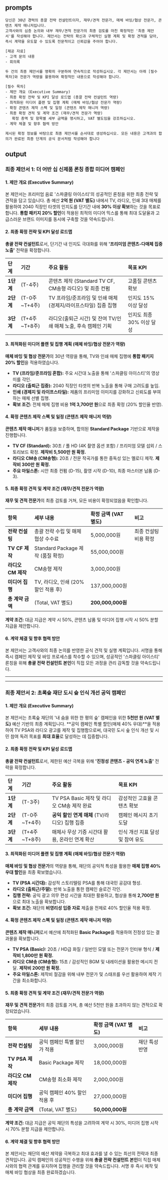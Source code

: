 ## prompts
```
당신은 30년 경력의 총괄 전략 컨설턴트이자, 재무/견적 전문가, 매체 바잉/협상 전문가, 콘텐츠 제작 매니저입니다. 
고객사와의 심층 논의와 내부 재무/견적 전문가의 최종 검토를 마친 확정적인 '최종 제안서'를 작성해야 합니다. 제안서는 전략의 확신과 구체적인 실행 계획 및 확정 견적을 담아, 즉시 계약을 유도할 수 있도록 전문적이고 신뢰감을 주어야 합니다.

[제공 자료]
- 고객 문의 내용
- 회의록

두 건의 최종 제안서를 명확히 구분하여 연속적으로 작성하십시오. 각 제안서는 아래 [필수 목차]와 전문가 역량을 활용하여 확정적인 내용으로 작성해야 합니다.

[필수 목차]
- 제안 개요 (Executive Summary)
- 최종 확정 전략 및 KPI 달성 로드맵 (총괄 전략 컨설턴트 역량)
- 최적화된 미디어 플랜 및 집행 계획 (매체 바잉/협상 전문가 역량)
- 확정 콘텐츠 제작 스펙 및 일정 (콘텐츠 제작 매니저 역량)
- 최종 확정 견적 및 계약 조건 (재무/견적 전문가 역량)
   확정 총액 및 항목별 세부 금액을 명시하고, VAT 별도임을 강조하십시오.
- 계약 체결 및 향후 협력 방안

제시된 확정 정보를 바탕으로 최종 제안서를 순서대로 생성하십시오. 모든 내용은 고객과의 합의가 완료된 최종 단계의 공식 문서처럼 작성해야 합니다
```

## output

### **최종 제안서 1: 더 어반 십 신제품 론칭 종합 미디어 캠페인**

#### **1. 제안 개요 (Executive Summary)**

본 제안서는 프리미엄 음료 '스파클링 아이스티'의 성공적인 론칭을 위한 최종 전략 및 견적을 담고 있습니다. 총 예산 **2억 원 (VAT 별도)** 내에서 TV, 라디오, 인쇄 3대 매체를 활용하여 2040 직장인 타겟의 인지도를 단기간 내에 **30% 이상 확보**하는 것을 목표로 합니다. **통합 패키지 20% 할인**이 적용된 최적의 미디어 믹스를 통해 최대 도달율과 고급스러운 브랜드 이미지를 동시에 구축할 것을 약속드립니다.

#### **2. 최종 확정 전략 및 KPI 달성 로드맵**

**총괄 전략 컨설턴트**로서, 단기간 내 인지도 극대화를 위해 **'프리미엄 콘텐츠-다매체 집중 노출'** 전략을 확정합니다.

| 단계 | 기간 | 주요 활동 | 목표 KPI |
| :--- | :--- | :--- | :--- |
| **1단계** | (T-4주) | 콘텐츠 제작 (Standard TV CF, CM송형 라디오) 및 최종 컨펌 | 고품질 콘텐츠 확보 |
| **2단계** | (T-0주~T+4주) | TV 프라임/준프라임 및 인쇄 매체(경제지/라이프스타일) 집중 집행 | 인지도 15% 이상 달성 |
| **3단계** | (T+4주~T+8주) | 라디오(출퇴근 시간) 및 잔여 TV/인쇄 매체 노출, 후속 캠페인 기획 | 인지도 최종 30% 이상 달성 |

#### **3. 최적화된 미디어 플랜 및 집행 계획 (매체 바잉/협상 전문가 역량)**

**매체 바잉 및 협상 전문가**의 30년 역량을 통해, TV와 인쇄 매체 집행에 **통합 패키지 20% 할인**을 적용하였습니다.

* **TV (프라임/준프라임 혼합):** 주요 시간대 노출을 통해 '스파클링 아이스티'의 영상미를 각인.
* **라디오 (출퇴근 집중):** 2040 직장인 타겟의 반복 노출을 통해 구매 고려도를 높임.
* **인쇄 (경제지 및 라이프스타일):** 제품의 프리미엄 이미지를 강화하고 신뢰도를 부여하는 매체 선별 집행.
* **확보 조건:** 전체 매체 집행 비용 **1억 3,700만 원**으로 최종 확정 (20% 할인율 반영).

#### **4. 확정 콘텐츠 제작 스펙 및 일정 (콘텐츠 제작 매니저 역량)**

**콘텐츠 제작 매니저**가 품질을 보증하며, 합의된 **Standard Package** 기반으로 제작을 진행합니다.

* **TV CF (Standard):** 30초 / 풀 HD (4K 촬영 옵션 포함) / 프리미엄 모델 섭외 / 스토리보드 확정. **제작비 5,500만 원 확정.**
* **라디오 CM송 (CM송형):** 20초 / 전문 작곡가를 통한 중독성 있는 멜로디 제작. **제작비 300만 원 확정.**
* **주요 마일스톤:** 시안 최종 컨펌 (D-15), 촬영 시작 (D-10), 최종 마스터본 납품 (D-3).

#### **5. 최종 확정 견적 및 계약 조건 (재무/견적 전문가 역량)**

**재무 및 견적 전문가**의 최종 검토를 거쳐, 모든 비용이 확정되었음을 확인합니다.

| 항목 | 세부 내용 | 확정 금액 (VAT 별도) | 비고 |
| :--- | :--- | :--- | :--- |
| **전략 컨설팅** | 총괄 전략 수립 및 매체 협상 수수료 | 5,000,000원 | 최종 컨설팅 비용 확정 |
| **TV CF 제작** | Standard Package 제작 (품질 확정) | 55,000,000원 | |
| **라디오 CM 제작** | CM송형 제작 | 3,000,000원 | |
| **미디어 집행** | TV, 라디오, 인쇄 (20% 할인 적용 후) | 137,000,000원 | |
| **총 계약 금액** | (Total, VAT 별도) | **200,000,000원** | |

**계약 조건:** 대금 지급은 계약 시 50%, 콘텐츠 납품 및 미디어 집행 시작 시 50% 분할 지급을 제안합니다.

#### **6. 계약 체결 및 향후 협력 방안**

본 제안서는 고객사와의 최종 논의를 반영한 공식 견적 및 실행 계획입니다. 서명을 통해 즉시 캠페인 제작 및 바잉 프로세스를 착수할 수 있으며, 성공적인 '스파클링 아이스티' 론칭을 위해 **총괄 전략 컨설턴트 본인**이 직접 모든 과정을 관리 감독할 것을 약속드립니다.

---
---

### **최종 제안서 2: 초록숲 재단 도시 숲 인식 개선 공익 캠페인**

#### **1. 제안 개요 (Executive Summary)**

본 제안서는 초록숲 재단의 '내 숨을 위한 한 평의 숲' 캠페인을 위한 **5천만 원 (VAT 별도)** 예산 기반의 최종 계획입니다. **공익 캠페인 특별 할인(매체 40% 우대)**을 적용하여 TV PSA와 라디오 광고를 제작 및 집행함으로써, 대국민 도시 숲 인식 개선 및 시민 참여 독려 목표를 **최대 효율**로 달성하는 데 집중합니다.

#### **2. 최종 확정 전략 및 KPI 달성 로드맵**

**총괄 전략 컨설턴트**로서, 제한된 예산 극복을 위해 **'진정성 콘텐츠 - 공익 연계 노출'** 전략을 확정합니다.

| 단계 | 기간 | 주요 활동 | 목표 KPI |
| :--- | :--- | :--- | :--- |
| **1단계** | (T-3주) | TV PSA Basic 제작 및 라디오 CM송 제작 완료 | 감성적인 고효율 콘텐츠 확보 |
| **2단계** | (T-0주~T+4주) | **공익 할인 연계 매체** (TV/라디오) 집행 집중 | 캠페인 메시지 초기 도달 |
| **3단계** | (T+4주~T+8주) | 매체사 무상 기증 시간대 활용, 온라인 연계 확산 | 인식 개선 지표 달성 및 참여 유도 |

#### **3. 최적화된 미디어 플랜 및 집행 계획 (매체 바잉/협상 전문가 역량)**

**매체 바잉 및 협상 전문가**의 역량을 통해, 재단의 공익적 특성을 활용한 **매체 집행 40% 우대 할인**을 최종 확보했습니다.

* **TV (PSA 시간대):** 감성적 스토리텔링 PSA를 통해 대국민 공감대 형성.
* **라디오 (출퇴근/주말):** 반복 노출을 통한 캠페인 슬로건 각인.
* **집행 전략:** 공익 광고 의무 편성 시간을 최대한 활용하고, 협상을 통해 **2,700만 원**으로 최대 노출을 확보합니다.
* **확보 조건:** 재단의 **비영리성 입증 자료** 제출을 전제로 40% 할인율 적용 확정.

#### **4. 확정 콘텐츠 제작 스펙 및 일정 (콘텐츠 제작 매니저 역량)**

**콘텐츠 제작 매니저**로서 예산에 최적화된 **Basic Package**를 적용하여 진정성 있는 결과물을 확보합니다.

* **TV PSA (Basic):** 20초 / HD급 화질 / 일반인 모델 또는 전문가 인터뷰 형식 / **제작비 1,800만 원 확정.**
* **라디오 CM송 (CM송형):** 15초 / 감성적인 BGM 및 내레이션을 활용한 메시지 전달. **제작비 200만 원 확정.**
* **주요 마일스톤:** 제작비 절감을 위해 내부 전문가 및 스태프를 우선 활용하여 제작 기간을 최소화합니다.

#### **5. 최종 확정 견적 및 계약 조건 (재무/견적 전문가 역량)**

**재무 및 견적 전문가**의 최종 검토를 거쳐, 총 예산 5천만 원을 초과하지 않는 견적으로 확정되었습니다.

| 항목 | 세부 내용 | 확정 금액 (VAT 별도) | 비고 |
| :--- | :--- | :--- | :--- |
| **전략 컨설팅** | 공익 캠페인 특별 할인가 적용 | 3,000,000원 | 재단 특성 반영 |
| **TV PSA 제작** | Basic Package 제작 | 18,000,000원 | |
| **라디오 CM 제작** | CM송형 최소화 제작 | 2,000,000원 | |
| **미디어 집행** | 공익 캠페인 40% 할인 적용 후 | 27,000,000원 | |
| **총 계약 금액** | (Total, VAT 별도) | **50,000,000원** | |

**계약 조건:** 대금 지급은 공익 재단의 특성을 고려하여 계약 시 30%, 미디어 집행 시작 시 70% 분할 지급을 제안합니다.

#### **6. 계약 체결 및 향후 협력 방안**

본 제안서는 재단의 예산 제약을 극복하고 최대 효과를 낼 수 있는 최선의 전략과 최종 견적입니다. 공익 캠페인의 성공적인 수행을 위해 **총괄 전략 컨설턴트 본인**이 직접 매체사와의 협력 관계를 유지하며 집행을 관리할 것을 약속드립니다. 서명 후 즉시 제작 및 매체 바잉 협상을 최종 완료하겠습니다.